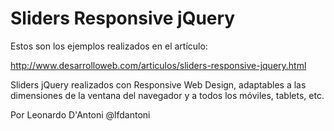 Sliders Responsive jQuery
=========================

Estos son los ejemplos realizados en el artículo:

http://www.desarrolloweb.com/articulos/sliders-responsive-jquery.html

Sliders jQuery realizados con Responsive Web Design, adaptables a las dimensiones de la ventana del navegador y a todos los móviles, tablets, etc.

Por Leonardo D'Antoni
@lfdantoni

